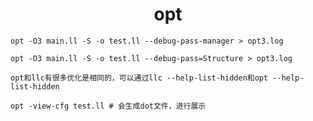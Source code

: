 <h1 align="center">opt</h1>










```shell
opt -O3 main.ll -S -o test.ll --debug-pass-manager > opt3.log 

opt -O3 main.ll -S -o test.ll --debug-pass=Structure > opt3.log 
```





```shell
opt和llc有很多优化是相同的，可以通过llc --help-list-hidden和opt --help-list-hidden
```





```shell
opt -view-cfg test.ll # 会生成dot文件，进行展示
```

